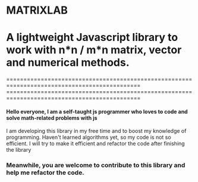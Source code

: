 
<h1>MATRIXLAB</h1>


<h1>A lightweight Javascript library to work with n*n / m*n matrix, vector and numerical methods.</h1>

<p>=============================================================================================
=============================================================================================</p>

<h4> Hello everyone, I am a self-taught js programmer who loves to code and solve math-related problems with js </h4>

<p> I am developing this library in my free time and to boost my knowledge of programming. Haven't learned algorithms yet, so my code is not so efficient. I will try to make it efficient and refactor the code after finishing the library</p>

<h3> Meanwhile, you are welcome to contribute to this library and help me refactor the code. </h3>